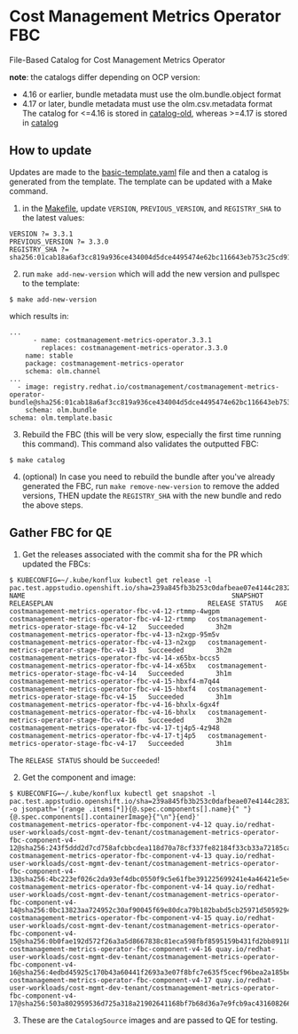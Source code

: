 # Cost Management Metrics Operator FBC

File-Based Catalog for Cost Management Metrics Operator

**note**: the catalogs differ depending on OCP version:
* 4.16 or earlier, bundle metadata must use the olm.bundle.object format
* 4.17 or later, bundle metadata must use the olm.csv.metadata format
The catalog for <=4.16 is stored in [catalog-old](catalog-old), whereas >=4.17 is stored in [catalog](catalog)

## How to update

Updates are made to the [basic-template.yaml](catalog-templates/basic-template.yaml) file and then a catalog is generated from the template. The template can be updated with a Make command.

1. in the [Makefile](Makefile), update `VERSION`, `PREVIOUS_VERSION`, and `REGISTRY_SHA` to the latest values:
```
VERSION ?= 3.3.1
PREVIOUS_VERSION ?= 3.3.0
REGISTRY_SHA ?= sha256:01cab18a6af3cc819a936ce434004d5dce4495474e62bc116643eb753c25cd91
```

2. run `make add-new-version` which will add the new version and pullspec to the template:
```
$ make add-new-version
```
which results in:
```
...
      - name: costmanagement-metrics-operator.3.3.1
        replaces: costmanagement-metrics-operator.3.3.0
    name: stable
    package: costmanagement-metrics-operator
    schema: olm.channel
...
  - image: registry.redhat.io/costmanagement/costmanagement-metrics-operator-bundle@sha256:01cab18a6af3cc819a936ce434004d5dce4495474e62bc116643eb753c25cd91
    schema: olm.bundle
schema: olm.template.basic
```

3. Rebuild the FBC (this will be very slow, especially the first time running this command). This command also validates the outputted FBC:
```
$ make catalog
```

4. (optional) In case you need to rebuild the bundle after you've already generated the FBC, run `make remove-new-version` to remove the added versions, THEN update the `REGISTRY_SHA` with the new bundle and redo the above steps.

## Gather FBC for QE

1. Get the releases associated with the commit sha for the PR which updated the FBCs:
```
$ KUBECONFIG=~/.kube/konflux kubectl get release -l pac.test.appstudio.openshift.io/sha=239a845fb3b253c0dafbeae07e4144c2832d5735
NAME                                                    SNAPSHOT                                          RELEASEPLAN                                       RELEASE STATUS   AGE
costmanagement-metrics-operator-fbc-v4-12-rtmmp-4wgpm   costmanagement-metrics-operator-fbc-v4-12-rtmmp   costmanagement-metrics-operator-stage-fbc-v4-12   Succeeded        3h2m
costmanagement-metrics-operator-fbc-v4-13-n2xgp-95m5v   costmanagement-metrics-operator-fbc-v4-13-n2xgp   costmanagement-metrics-operator-stage-fbc-v4-13   Succeeded        3h2m
costmanagement-metrics-operator-fbc-v4-14-x65bx-bccs5   costmanagement-metrics-operator-fbc-v4-14-x65bx   costmanagement-metrics-operator-stage-fbc-v4-14   Succeeded        3h1m
costmanagement-metrics-operator-fbc-v4-15-hbxf4-m7q44   costmanagement-metrics-operator-fbc-v4-15-hbxf4   costmanagement-metrics-operator-stage-fbc-v4-15   Succeeded        3h1m
costmanagement-metrics-operator-fbc-v4-16-bhxlx-6gx4f   costmanagement-metrics-operator-fbc-v4-16-bhxlx   costmanagement-metrics-operator-stage-fbc-v4-16   Succeeded        3h2m
costmanagement-metrics-operator-fbc-v4-17-tj4p5-4z948   costmanagement-metrics-operator-fbc-v4-17-tj4p5   costmanagement-metrics-operator-stage-fbc-v4-17   Succeeded        3h1m
```

The `RELEASE STATUS` should be `Succeeded`!

2. Get the component and image:
```
$ KUBECONFIG=~/.kube/konflux kubectl get snapshot -l pac.test.appstudio.openshift.io/sha=239a845fb3b253c0dafbeae07e4144c2832d5735 -o jsonpath='{range .items[*]}{@.spec.components[].name}{" "}{@.spec.components[].containerImage}{"\n"}{end}'
costmanagement-metrics-operator-fbc-component-v4-12 quay.io/redhat-user-workloads/cost-mgmt-dev-tenant/costmanagement-metrics-operator-fbc-component-v4-12@sha256:243f5ddd2d7cd758afcbbcdea118d70a78cf337fe82184f33cb33a72185ca0df
costmanagement-metrics-operator-fbc-component-v4-13 quay.io/redhat-user-workloads/cost-mgmt-dev-tenant/costmanagement-metrics-operator-fbc-component-v4-13@sha256:4bc223ef026c2da93ef4dbc0550f9c5e61fbe391225699241e4a46421e5e4a33
costmanagement-metrics-operator-fbc-component-v4-14 quay.io/redhat-user-workloads/cost-mgmt-dev-tenant/costmanagement-metrics-operator-fbc-component-v4-14@sha256:0bc13823aa724952c30af90045f69e80dca79b182babd5cb25971d50592949f7
costmanagement-metrics-operator-fbc-component-v4-15 quay.io/redhat-user-workloads/cost-mgmt-dev-tenant/costmanagement-metrics-operator-fbc-component-v4-15@sha256:0b0fae192d572f26a3a5d8667838c81eca598fbf8595159b431fd2bb89118670
costmanagement-metrics-operator-fbc-component-v4-16 quay.io/redhat-user-workloads/cost-mgmt-dev-tenant/costmanagement-metrics-operator-fbc-component-v4-16@sha256:4edbd45925c170b43a60441f2693a3e07f8bfc7e635f5cecf96bea2a185be8d5
costmanagement-metrics-operator-fbc-component-v4-17 quay.io/redhat-user-workloads/cost-mgmt-dev-tenant/costmanagement-metrics-operator-fbc-component-v4-17@sha256:503a802959536d725a318a21902641168bf7b68d36a7e9fcb9ac431608266ae1
```

3. These are the `CatalogSource` images and are passed to QE for testing.
